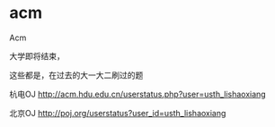 # acm

Acm

大学即将结束，

这些都是，在过去的大一大二刷过的题

杭电OJ    http://acm.hdu.edu.cn/userstatus.php?user=usth_lishaoxiang

北京OJ    http://poj.org/userstatus?user_id=usth_lishaoxiang
